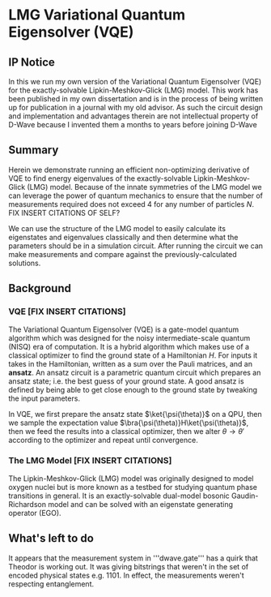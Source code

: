 # LMG Variational Quantum Eigensolver (VQE)
## IP Notice 
In this we run my own version of the Variational Quantum Eigensolver (VQE) for the exactly-solvable Lipkin-Meshkov-Glick (LMG) model. This work has been published in my own dissertation and is in the process of being written up for publication in a journal with my old advisor. As such the circuit design and implementation and advantages therein are not intellectual property of D-Wave because I invented them a months to years before joining D-Wave

## Summary
Herein we demonstrate running an efficient non-optimizing derivative of VQE to find energy eigenvalues of the exactly-solvable Lipkin-Meshkov-Glick (LMG) model. Because of the innate symmetries of the LMG model we can leverage the power of quantum mechanics to ensure that the number of measurements required does not exceed $4$ for any number of particles $N$. FIX INSERT CITATIONS OF SELF?

We can use the structure of the LMG model to easily calculate its eigenstates and eigenvalues classically and then determine what the parameters should be in a simulation circuit. After running the circuit we can make measurements and compare against the previously-calculated solutions.

## Background
### VQE [FIX INSERT CITATIONS]
The Variational Quantum Eigensolver (VQE) is a gate-model quantum algorithm which was designed for the noisy intermediate-scale quantum (NISQ) era of computation. It is a hybrid algorithm which makes use of a classical optimizer to find the ground state of a Hamiltonian $H$. For inputs it takes in the Hamiltonian, written as a sum over the Pauli matrices, and an **ansatz**. An ansatz circuit is a parametric quantum circuit which prepares an ansatz state; i.e. the best guess of your ground state. A good ansatz is defined by being able to get close enough to the ground state by tweaking the input parameters.

In VQE, we first prepare the ansatz state $\ket{\psi(\theta)}$ on a QPU, then we sample the expectation value $\bra{\psi(\theta)}H\ket{\psi(\theta)}$, then we feed the results into a classical optimizer, then we alter $\theta\rightarrow\theta'$ according to the optimizer and repeat until convergence.


### The LMG Model [FIX INSERT CITATIONS]
The Lipkin-Meshkov-Glick (LMG) model was originally designed to model oxygen nuclei but is more known as a testbed for studying quantum phase transitions in general. It is an exactly-solvable dual-model bosonic Gaudin-Richardson model and can be solved with an eigenstate generating operator (EGO). 


## What's left to do
It appears that the measurement system in '''dwave.gate''' has a quirk that Theodor is working out. It was giving bitstrings that weren't in the set of encoded physical states e.g. 1101. In effect, the measurements weren't respecting entanglement.
